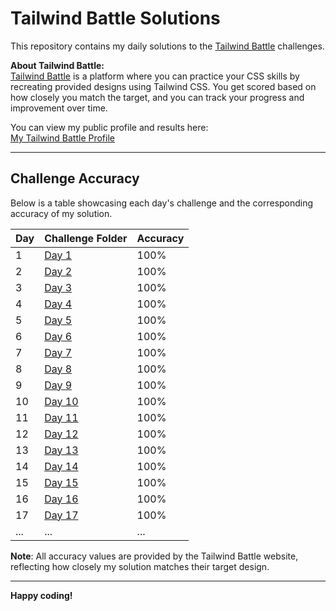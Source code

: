 # Tailwind Battle Solutions

This repository contains my daily solutions to the [Tailwind Battle](https://www.tailwindbattle.com/) challenges.

**About Tailwind Battle:**  
[Tailwind Battle](https://www.tailwindbattle.com/) is a platform where you can practice your CSS skills by recreating provided designs using Tailwind CSS. You get scored based on how closely you match the target, and you can track your progress and improvement over time.

You can view my public profile and results here:  
[My Tailwind Battle Profile](https://www.tailwindbattle.com/player/8d702ac9-7e3b-48dc-8607-42081a120e51)

---

## Challenge Accuracy

Below is a table showcasing each day's challenge and the corresponding accuracy of my solution.

| Day | Challenge Folder | Accuracy |
| --- | ---------------- | -------- |
| 1   | [Day 1](./April-2024/01-04-2024/index.html) | 100% |
| 2   | [Day 2](./April-2024/02-04-2024/index.html) | 100% |
| 3   | [Day 3](./April-2024/03-04-2024/index.html) | 100% |
| 4   | [Day 4](./April-2024/04-04-2024/index.html) | 100% |
| 5   | [Day 5](./April-2024/05-04-2024/index.html) | 100% |
| 6   | [Day 6](./April-2024/06-04-2024/index.html) | 100% |
| 7   | [Day 7](./April-2024/07-04-2024/index.html) | 100% |
| 8   | [Day 8](./April-2024/08-04-2024/index.html) | 100% |
| 9   | [Day 9](./April-2024/09-04-2024/index.html) | 100% |
| 10   | [Day 10](./April-2024/10-04-2024/index.html) | 100% |
| 11   | [Day 11](./April-2024/11-04-2024/index.html) | 100% |
| 12   | [Day 12](./April-2024/12-04-2024/index.html) | 100% |
| 13   | [Day 13](./April-2024/13-04-2024/index.html) | 100% |
| 14   | [Day 14](./April-2024/14-04-2024/index.html) | 100% |
| 15   | [Day 15](./April-2024/15-04-2024/index.html) | 100% |
| 16   | [Day 16](./April-2024/16-04-2024/index.html) | 100% |
| 17   | [Day 17](./April-2024/17-04-2024/index.html) | 100% |
| ... | ...              | ...      |

**Note**: All accuracy values are provided by the Tailwind Battle website, reflecting how closely my solution matches their target design.

---

**Happy coding!**

